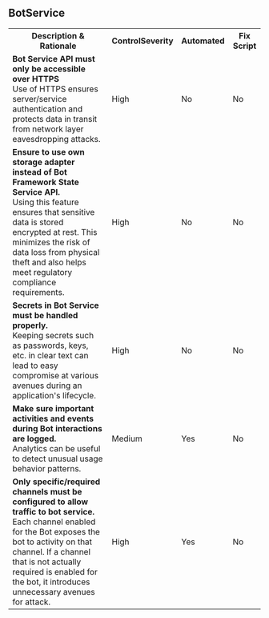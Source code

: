 ﻿<html>
<head>

</head><body>
<H2>BotService</H2><table><tr><th>Description & Rationale</th><th>ControlSeverity</th><th>Automated</th><th>Fix Script</th></tr><tr><td><b>Bot Service API must only be accessible over HTTPS</b><br/>Use of HTTPS ensures server/service authentication and protects data in transit from network layer eavesdropping attacks.</td><td>High</td><td>No</td><td>No</td></tr><tr><td><b>Ensure to use own storage adapter instead of Bot Framework State Service API.</b><br/>Using this feature ensures that sensitive data is stored encrypted at rest. This minimizes the risk of data loss from physical theft and also helps meet regulatory compliance requirements.</td><td>High</td><td>No</td><td>No</td></tr><tr><td><b>Secrets in Bot Service must be handled properly.</b><br/>Keeping secrets such as passwords, keys, etc. in clear text can lead to easy compromise at various avenues during an application's lifecycle.</td><td>High</td><td>No</td><td>No</td></tr><tr><td><b>Make sure important activities and events during Bot interactions are logged.</b><br/>Analytics can be useful to detect unusual usage behavior patterns.</td><td>Medium</td><td>Yes</td><td>No</td></tr><tr><td><b>Only specific/required channels must be configured to allow traffic to bot service.</b><br/>Each channel enabled for the Bot exposes the bot to activity on that channel. If a channel that is not actually required is enabled for the bot, it introduces unnecessary avenues for attack.</td><td>High</td><td>Yes</td><td>No</td></tr></table>
<table>
</table>
</body></html>
